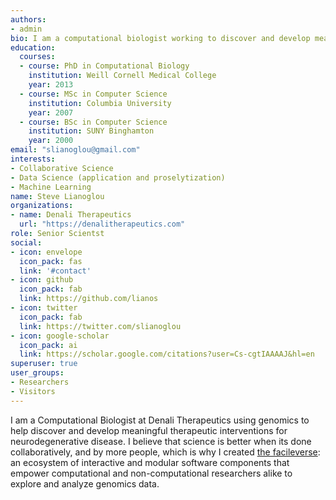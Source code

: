 ```yaml
---
authors:
- admin
bio: I am a computational biologist working to discover and develop meaningful therapeutic interventions for neurodegenerative disease.
education:
  courses:
  - course: PhD in Computational Biology
    institution: Weill Cornell Medical College
    year: 2013
  - course: MSc in Computer Science
    institution: Columbia University
    year: 2007
  - course: BSc in Computer Science
    institution: SUNY Binghamton
    year: 2000
email: "slianoglou@gmail.com"
interests:
- Collaborative Science
- Data Science (application and proselytization)
- Machine Learning
name: Steve Lianoglou
organizations:
- name: Denali Therapeutics
  url: "https://denalitherapeutics.com"
role: Senior Scientst
social:
- icon: envelope
  icon_pack: fas
  link: '#contact'
- icon: github
  icon_pack: fab
  link: https://github.com/lianos
- icon: twitter
  icon_pack: fab
  link: https://twitter.com/slianoglou
- icon: google-scholar
  icon_pack: ai
  link: https://scholar.google.com/citations?user=Cs-cgtIAAAAJ&hl=en
superuser: true
user_groups:
- Researchers
- Visitors
---
```


I am a Computational Biologist at Denali Therapeutics using genomics to help discover and develop meaningful therapeutic interventions for neurodegenerative disease. I believe that science is better when its done collaboratively, and by more people, which is why I created [the facileverse](https://facileverse.org): an ecosystem of interactive and modular software components that empower computational and non-computational researchers alike to explore and analyze genomics data.
